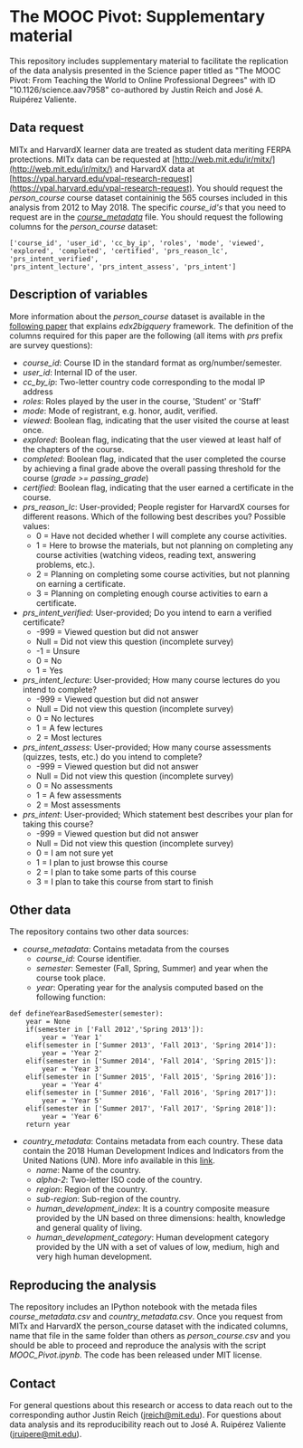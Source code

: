 # The MOOC Pivot: Supplementary material

This repository includes supplementary material to facilitate the replication of the data analysis presented in the Science paper titled as "The MOOC Pivot: From Teaching the World to Online Professional Degrees" with ID "10.1126/science.aav7958" co-authored by Justin Reich and José A. Ruipérez Valiente.


## Data request

MITx and HarvardX learner data are treated as student data meriting FERPA protections. MITx data can be requested at [http://web.mit.edu/ir/mitx/](http://web.mit.edu/ir/mitx/) and HarvardX data at [https://vpal.harvard.edu/vpal-research-request](https://vpal.harvard.edu/vpal-research-request). You should request the *person_course* course dataset containinig the 565 courses included in this analysis from 2012 to May 2018. The specific *course_id's* that you need to request are in the [*course_metadata*](course_metadata.csv) file. You should request the following columns for the *person_course* dataset: 

```
['course_id', 'user_id', 'cc_by_ip', 'roles', 'mode', 'viewed',
'explored', 'completed', 'certified', 'prs_reason_lc', 'prs_intent_verified',
'prs_intent_lecture', 'prs_intent_assess', 'prs_intent']
```

## Description of variables

More information about the *person\_course* dataset is available in the [following paper](https://dl.acm.org/citation.cfm?id=3053980) that explains *edx2bigquery* framework. The definition of the columns required for this paper are the following (all items with *prs* prefix are survey questions):

* *course\_id*: Course ID in the standard format as org/number/semester.
* *user\_id*: Internal ID of the user.
* *cc\_by\_ip*: Two-letter country code corresponding to the modal IP address
* *roles*: Roles played by the user in the course, 'Student' or 'Staff'
* *mode*: Mode of registrant, e.g. honor, audit, verified.
* *viewed*: Boolean flag, indicating that the user visited the course at least once.
* *explored*: Boolean flag, indicating that the user viewed at least half ofthe chapters of the course.
* *completed*: Boolean flag, indicated that the user completed the course byachieving a final grade above the overall passing threshold for the course(*grade >= passing_grade*)
* *certified*: Boolean flag, indicating that the user earned a certificate in the course.
* *prs\_reason\_lc*: User-provided; People register for HarvardX courses for different reasons. Which of the following best describes you? Possible values:	- 0 = Have not decided whether I will complete any course activities.	- 1 = Here to browse the materials, but not planning on completing any course activities (watching videos, reading text, answering problems, etc.).	- 2 = Planning on completing some course activities, but not planning on earning a certificate.	- 3 = Planning on completing enough course activities to earn a certificate.
* *prs\_intent\_verified*: User-provided; Do you intend to earn a verified certificate?	- -999 = Viewed question but did not answer	- Null = Did not view this question (incomplete survey)	- -1 = Unsure	- 0 = No	- 1 = Yes
* *prs\_intent\_lecture*: User-provided; How many course lectures do you intend to complete?	- -999 = Viewed question but did not answer	- Null = Did not view this question (incomplete survey)	- 0 = No lectures	- 1 = A few lectures	- 2 = Most lectures
* *prs\_intent\_assess*: User-provided; How many course assessments (quizzes, tests, etc.) do you intend to complete?	- -999 = Viewed question but did not answer	- Null = Did not view this question (incomplete survey)	- 0 = No assessments	- 1 = A few assessments	- 2 = Most assessments
* *prs\_intent*: User-provided; Which statement best describes your plan for taking this course? 
	- -999 = Viewed question but did not answer	- Null = Did not view this question (incomplete survey)
	- 0 = I am not sure yet	- 1 = I plan to just browse this course	- 2 = I plan to take some parts of this course	- 3 = I plan to take this course from start to finish

## Other data

The repository contains two other data sources:

* *course_metadata*: Contains metadata from the courses
	* *course_id*: Course identifier.
	* *semester*: Semester (Fall, Spring, Summer) and year when the course took place.
	* *year*: Operating year for the analysis computed based on the following function:

```
def defineYearBasedSemester(semester):
    year = None
    if(semester in ['Fall 2012','Spring 2013']):
        year = 'Year 1'
    elif(semester in ['Summer 2013', 'Fall 2013', 'Spring 2014']):
        year = 'Year 2'
    elif(semester in ['Summer 2014', 'Fall 2014', 'Spring 2015']):
        year = 'Year 3'
    elif(semester in ['Summer 2015', 'Fall 2015', 'Spring 2016']):
        year = 'Year 4'
    elif(semester in ['Summer 2016', 'Fall 2016', 'Spring 2017']):
        year = 'Year 5'
    elif(semester in ['Summer 2017', 'Fall 2017', 'Spring 2018']):
        year = 'Year 6'
    return year
```

* *country_metadata*: Contains metadata from each country. These data contain the 2018 Human Development Indices and Indicators from the United Nations (UN). More info available in this [link](http://hdr.undp.org/sites/default/files/hdr2018_technical_notes.pdf).
	* *name*: Name of the country.
	* *alpha-2*: Two-letter ISO code of the country.
	* *region*: Region of the country.
	* *sub-region*: Sub-region of the country.
	* *human\_development\_index*: It is a country composite measure provided by the UN based on three dimensions: health, knowledge and general quality of living.
	* *human\_development\_category*: Human development category provided by the UN with a set of values of low, medium, high and very high human development.


## Reproducing the analysis

The repository includes an IPython notebook with the metada files *course\_metadata.csv* and *country\_metadata.csv*. Once you request from MITx and HarvardX the person_course dataset with the indicated columns, name that file in the same folder than others as *person\_course.csv* and you should be able to proceed and reproduce the analysis with the script *MOOC\_Pivot.ipynb*. The code has been released under MIT license.

## Contact

For general questions about this research or access to data reach out to the corresponding author Justin Reich (<jreich@mit.edu>). For questions about data analysis and its reproducibility reach out to José A. Ruipérez Valiente (<jruipere@mit.edu>).




